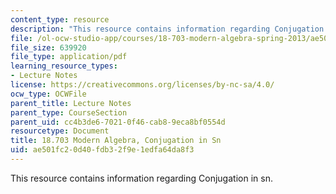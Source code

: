 ```yaml
---
content_type: resource
description: "This resource contains information regarding Conjugation in sn.\r\n"
file: /ol-ocw-studio-app/courses/18-703-modern-algebra-spring-2013/ae501fc20d40fdb32f9e1edfa64da8f3_MIT18_703S13_pra_l_6.pdf
file_size: 639920
file_type: application/pdf
learning_resource_types:
- Lecture Notes
license: https://creativecommons.org/licenses/by-nc-sa/4.0/
ocw_type: OCWFile
parent_title: Lecture Notes
parent_type: CourseSection
parent_uid: cc4b3de6-7021-0f46-cab8-9eca8bf0554d
resourcetype: Document
title: 18.703 Modern Algebra, Conjugation in Sn
uid: ae501fc2-0d40-fdb3-2f9e-1edfa64da8f3
---
```

This resource contains information regarding Conjugation in sn.
